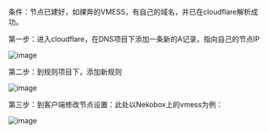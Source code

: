 条件：节点已建好，如祼奔的VMESS，有自己的域名，并已在cloudflare解析成功。

第一步：进入cloudflare，在DNS项目下添加一条新的A记录，指向自己的节点IP

![image](https://github.com/user-attachments/assets/6e659916-d391-4681-86b5-ad9eb683251b)

第二步：到规则项目下，添加新规则

![image](https://github.com/user-attachments/assets/20a21f10-752a-4014-a982-530e3ca34dd0)

第三步：到客户端修改节点设置：此处以Nekobox上的vmess为例：

![image](https://github.com/user-attachments/assets/c9c59e8e-964d-4bda-b50d-82860ec455b2)



